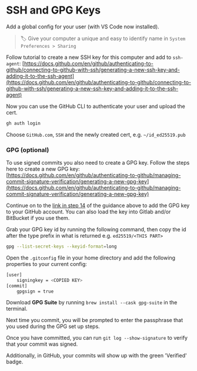 # SSH and GPG Keys

Add a global config for your user (with VS Code now installed).

> 🏷️ Give your computer a unique and easy to identify name in `System Preferences > Sharing`

Follow tutorial to create a new SSH key for this computer and add to `ssh-agent`:
[https://docs.github.com/en/github/authenticating-to-github/connecting-to-github-with-ssh/generating-a-new-ssh-key-and-adding-it-to-the-ssh-agent](https://docs.github.com/en/github/authenticating-to-github/connecting-to-github-with-ssh/generating-a-new-ssh-key-and-adding-it-to-the-ssh-agent)

Now you can use the GitHub CLI to authenticate your user and upload the cert.

```sh
gh auth login
```

Choose `GitHub.com`, `SSH` and the newly created cert, e.g. `~/id_ed25519.pub`

### GPG (optional)

To use signed commits you also need to create a GPG key. Follow the steps here to create a new GPG key:
[https://docs.github.com/en/github/authenticating-to-github/managing-commit-signature-verification/generating-a-new-gpg-key](https://docs.github.com/en/github/authenticating-to-github/managing-commit-signature-verification/generating-a-new-gpg-key)

Continue on to the [link in step 14](https://docs.github.com/en/authentication/managing-commit-signature-verification/adding-a-gpg-key-to-your-github-account) of the guidance above to add the GPG key to your GitHub account. You can also load the key into Gitlab and/or BitBucket if you use them.

Grab your GPG key id by running the following command, then copy the id after the type prefix in what is returned e.g. `ed25519/<THIS PART>`

```sh
gpg --list-secret-keys --keyid-format=long
```

Open the `.gitconfig` file in your home directory and add the following properties to your current config:

```sh
[user]
	signingkey = <COPIED KEY>
[commit]
	gpgsign = true
```

Download <b>GPG Suite</b> by running `brew install --cask gpg-suite` in the terminal.

Next time you commit, you will be prompted to enter the passphrase that you used during the GPG set up steps.

Once you have committed, you can run `git log --show-signature` to verify that your commit was signed.

Additionally, in GitHub, your commits will show up with the green 'Verified' badge.